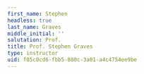 ```yaml
---
first_name: Stephen
headless: true
last_name: Graves
middle_initial: ''
salutation: Prof.
title: Prof. Stephen Graves
type: instructor
uid: f05c0cd6-fbb5-080c-3a01-a4c4754ee9be
---
```

